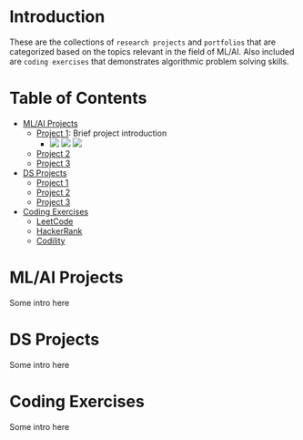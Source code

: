 # Introduction
These are the collections of `research projects` and `portfolios` that are categorized based on the topics relevant in the field of ML/AI. Also included are `coding exercises` that demonstrates algorithmic problem solving skills.
<!-- badge colors -->
<!-- g,y,o,b,r,brightgreen,yellowgreen,lightgrey -->

# Table of Contents
- [ML/AI Projects](#mlai-projects)
    - [Project 1](#p1): Brief project introduction 
        - <img src="https://img.shields.io/badge/-Machine Learning-blue"> <img src="https://img.shields.io/badge/-TensorFlow-yellow"> <img src="https://img.shields.io/badge/-DNN-red">
    - [Project 2](#p2)
    - [Project 3](#p3)
- [DS Projects](#ds-projects)
    - [Project 1](#p1)
    - [Project 2](#p2)
    - [Project 3](#p3)
- [Coding Exercises](#coding-exercises)
    - [LeetCode](#p1)
    - [HackerRank](#p2)
    - [Codility](#p3)
<!-- <br><br><br><br><br><br><br><br><br><br><br><br><br><br><br><br><br><br><br><br><br> -->

# ML/AI Projects
Some intro here

# DS Projects
Some intro here

# Coding Exercises
Some intro here